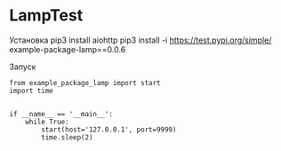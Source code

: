 # LampTest

Установка
pip3 install aiohttp
pip3 install -i https://test.pypi.org/simple/ example-package-lamp==0.0.6

Запуск
```
from example_package_lamp import start
import time


if __name__ == '__main__':
    while True:
        start(host='127.0.0.1', port=9999)
        time.sleep(2)
 ```
